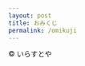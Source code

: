```yaml
---
layout: post
title: おみくじ
permalink: /omikuji
---
```





<div id="myplace"></div>
<script type="text/javascript">
var lists=[
'<a><img src="https://raw.githubusercontent.com/njj12/njj12.github.io/master/public/images/omikuji/omikuji_chuukichi.png"></a>',
'<a><img src="https://raw.githubusercontent.com/njj12/njj12.github.io/master/public/images/omikuji/omikuji_daikichi.png"></a>',
'<a><img src="https://raw.githubusercontent.com/njj12/njj12.github.io/master/public/images/omikuji/omikuji_daikyou.png"></a>',
'<a><img src="https://raw.githubusercontent.com/njj12/njj12.github.io/master/public/images/omikuji/omikuji_kichi.png"></a>',
'<a><img src="https://raw.githubusercontent.com/njj12/njj12.github.io/master/public/images/omikuji/omikuji_kyou.png"></a>'
'<a><img src="https://raw.githubusercontent.com/njj12/njj12.github.io/master/public/images/omikuji/omikuji_suekichi.png"></a>',
'<a><img src="https://raw.githubusercontent.com/njj12/njj12.github.io/master/public/images/omikuji/omikuji_syoukichi.png"></a>',
'<a><img src="https://raw.githubusercontent.com/njj12/njj12.github.io/master/public/images/omikuji/omikuji_daikyou.png"></a>',
'<a><img src="https://raw.githubusercontent.com/njj12/njj12.github.io/master/public/images/omikuji/omikuji_kyou.png"></a>',,
];
var rNo = Math.floor(Math.random() * lists.length);
document.getElementById('myplace').innerHTML = lists[rNo];
</script>
  




<p>© いらすとや</p>

